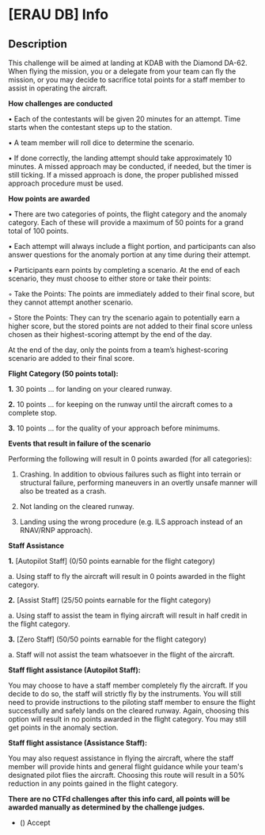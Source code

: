 # [ERAU DB] Info

## Description

This challenge will be aimed at landing at KDAB with the Diamond DA-62. When flying the mission, you or a delegate from your team can fly the mission, or you may decide to sacrifice total points for a staff member to assist in operating the aircraft.

**How challenges are conducted**

• Each of the contestants will be given 20 minutes for an attempt. Time starts when the contestant steps up to the station. 
		
• A team member will roll dice to determine the scenario.  
		
• If done correctly, the landing attempt should take approximately 10 minutes. A missed approach may be conducted, if needed, but the timer is still ticking. If a missed approach is done, the proper published missed approach procedure must be used.
		
**How points are awarded**

• There are two categories of points, the flight category and the anomaly category. Each of these will provide a maximum of 50 points for a grand total of 100 points.

 • Each attempt will always include a flight portion, and participants can also answer questions for the anomaly portion at any time during their attempt.
		
• Participants earn points by completing a scenario. At the end of each scenario, they must choose to either store or take their points:
		
   ◦ Take the Points: The points are immediately added to their final score, but they cannot attempt another scenario.
				
   ◦ Store the Points: They can try the scenario again to potentially earn a higher score, but the stored points are not added to their final score unless chosen as their highest-scoring attempt by the end of the day. 
				
At the end of the day, only the points from a team’s highest-scoring scenario are added to their final score.

**Flight Category (50 points total):**

**1.**  30 points ... for landing on your cleared runway.
		
**2.** 10 points ... for keeping on the runway until the aircraft comes to a complete stop.
		
**3.** 10 points ... for the quality of your approach before minimums.
		
**Events that result in failure of the scenario**

Performing the following will result in 0 points awarded (for all categories):

1. Crashing. In addition to obvious failures such as flight into terrain or structural failure, performing maneuvers in an overtly unsafe manner will also be treated as a crash.
		
2. Not landing on the cleared runway.
		
3. Landing using the wrong procedure (e.g. ILS approach instead of an RNAV/RNP approach).

**Staff Assistance**

**1.** \[Autopilot Staff] (0/50 points earnable for the flight category)

a. Using staff to fly the aircraft will result in 0 points awarded in the flight category.
				
**2.** \[Assist Staff] (25/50 points earnable for the flight category)

a. Using staff to assist the team in flying aircraft will result in half credit in the flight category.
				
**3.** \[Zero Staff] (50/50 points earnable for the flight category)

a. Staff will not assist the team whatsoever in the flight of the aircraft.


**Staff flight assistance (Autopilot Staff):**

You may choose to have a staff member completely fly the aircraft. If you decide to do so, the staff will strictly fly by the instruments. You will still need to provide instructions to the piloting staff member to ensure the flight successfully and safely lands on the cleared runway. Again, choosing this option will result in no points awarded in the flight category. You may still get points in the anomaly section.

**Staff flight assistance (Assistance Staff):**

You may also request assistance in flying the aircraft, where the staff member will provide hints and general flight guidance while your team's designated pilot flies the aircraft. Choosing this route will result in a 50% reduction in any points gained in the flight category.


**There are no CTFd challenges after this info card, all points will be awarded manually as determined by the challenge judges.**

* () Accept

